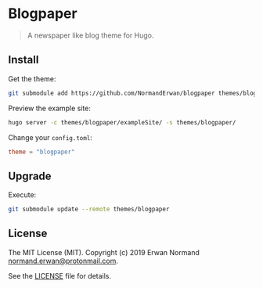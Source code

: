 # Blogpaper

> A newspaper like blog theme for Hugo.

## Install

Get the theme:

```bash
git submodule add https://github.com/NormandErwan/blogpaper themes/blogpaper
```

Preview the example site:

```bash
hugo server -c themes/blogpaper/exampleSite/ -s themes/blogpaper/
```

Change your `config.toml`:

```toml
theme = "blogpaper"
```

## Upgrade

Execute:

```bash
git submodule update --remote themes/blogpaper
```

## License

The MIT License (MIT). Copyright (c) 2019 Erwan Normand <normand.erwan@protonmail.com>.

See the [LICENSE](LICENSE) file for details.
